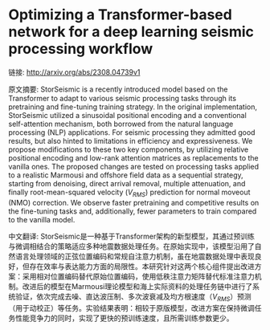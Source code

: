 # Optimizing a Transformer-based network for a deep learning seismic processing workflow

链接: http://arxiv.org/abs/2308.04739v1

原文摘要:
StorSeismic is a recently introduced model based on the Transformer to adapt
to various seismic processing tasks through its pretraining and fine-tuning
training strategy. In the original implementation, StorSeismic utilized a
sinusoidal positional encoding and a conventional self-attention mechanism,
both borrowed from the natural language processing (NLP) applications. For
seismic processing they admitted good results, but also hinted to limitations
in efficiency and expressiveness. We propose modifications to these two key
components, by utilizing relative positional encoding and low-rank attention
matrices as replacements to the vanilla ones. The proposed changes are tested
on processing tasks applied to a realistic Marmousi and offshore field data as
a sequential strategy, starting from denoising, direct arrival removal,
multiple attenuation, and finally root-mean-squared velocity ($V_{RMS}$)
prediction for normal moveout (NMO) correction. We observe faster pretraining
and competitive results on the fine-tuning tasks and, additionally, fewer
parameters to train compared to the vanilla model.

中文翻译:
StorSeismic是一种基于Transformer架构的新型模型，其通过预训练与微调相结合的策略适应多种地震数据处理任务。在原始实现中，该模型沿用了自然语言处理领域的正弦位置编码和常规自注意力机制，虽在地震数据处理中表现良好，但存在效率与表达能力方面的局限性。本研究针对这两个核心组件提出改进方案：采用相对位置编码替代原始位置编码，使用低秩注意力矩阵替代标准注意力机制。改进后的模型在Marmousi理论模型和海上实际资料的处理任务链中进行了系统验证，依次完成去噪、直达波压制、多次波衰减及均方根速度（$V_{RMS}$）预测（用于动校正）等任务。实验结果表明：相较于原版模型，改进方案在保持微调任务性能竞争力的同时，实现了更快的预训练速度，且所需训练参数更少。
